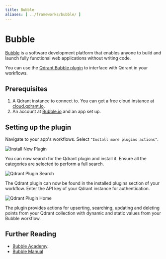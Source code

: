 ```yaml
---
title: Bubble
aliases: [ ../frameworks/bubble/ ]
---
```


# Bubble

[Bubble](https://bubble.io/) is a software development platform that enables anyone to build and launch fully functional web applications without writing code.

You can use the [Qdrant Bubble plugin](https://bubble.io/plugin/qdrant-1716804374179x344999530386685950) to interface with Qdrant in your workflows.

## Prerequisites

1. A Qdrant instance to connect to. You can get a free cloud instance at [cloud.qdrant.io](https://cloud.qdrant.io/).
2. An account at [Bubble.io](https://bubble.io/) and an app set up.

## Setting up the plugin

Navigate to your app's workflows. Select `"Install more plugins actions"`.

![Install New Plugin](/documentation/frameworks/bubble/install-bubble-plugin.png)

You can now search for the Qdrant plugin and install it. Ensure all the categories are selected to perform a full search.

![Qdrant Plugin Search](/documentation/frameworks/bubble/qdrant-plugin-search.png)

The Qdrant plugin can now be found in the installed plugins section of your workflow. Enter the API key of your Qdrant instance for authentication.

![Qdrant Plugin Home](/documentation/frameworks/bubble/qdrant-plugin-home.png)

The plugin provides actions for upserting, searching, updating and deleting points from your Qdrant collection with dynamic and static values from your Bubble workflow.

## Further Reading

- [Bubble Academy](https://bubble.io/academy).
- [Bubble Manual](https://manual.bubble.io/)
